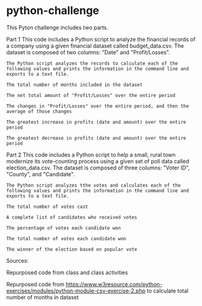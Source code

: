 # python-challenge

This Pyton challenge includes two parts.

Part 1
This code includes a Python script to analyze the financial records of a company using a given financial dataset called budget_data.csv. The dataset is composed of two columns: "Date" and "Profit/Losses".

	The Python script analyzes the records to calculate each of the following values and prints the information in the command line and exports to a text file.

	The total number of months included in the dataset

	The net total amount of "Profit/Losses" over the entire period

	The changes in "Profit/Losses" over the entire period, and then the average of those changes

	The greatest increase in profits (date and amount) over the entire period

	The greatest decrease in profits (date and amount) over the entire period



Part 2
This code includes a Python script to help a small, rural town modernize its vote-counting process using a given set of poll data called election_data.csv. The dataset is composed of three columns: "Voter ID", "County", and "Candidate". 

	The Python script analyzes tthe votes and calculates each of the following values and prints the information in the command line and exports to a text file.

	The total number of votes cast

	A complete list of candidates who received votes

	The percentage of votes each candidate won

	The total number of votes each candidate won

	The winner of the election based on popular vote


Sources:

Repurposed code from class and class activities

Repurposed code from https://www.w3resource.com/python-exercises/modules/python-module-csv-exercise-2.php to calculate total number of months in dataset